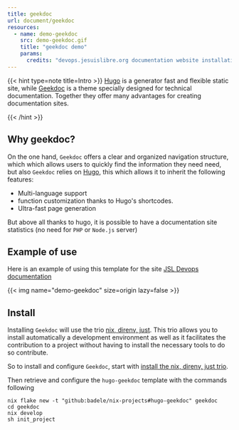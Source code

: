 ```yaml
---
title: geekdoc
url: document/geekdoc
resources:
  - name: demo-geekdoc
    src: demo-geekdoc.gif
    title: "geekdoc demo"
    params:
      credits: "devops.jesuislibre.org documentation website installation demo"
---
```


{{< hint type=note title=Intro >}} [Hugo](https://gohugo.io/) is a generator
fast and flexible static site, while [Geekdoc](https://geekdocs.de/) is a theme
specially designed for technical documentation. Together they offer many
advantages for creating documentation sites.

{{< /hint >}}

## Why geekdoc?

On the one hand, `Geekdoc` offers a clear and organized navigation structure,
which which allows users to quickly find the information they need need, but
also `Geekdoc` relies on [Hugo](https://gohugo.io/), this which allows it to
inherit the following features:

- Multi-language support
- function customization thanks to Hugo's shortcodes.
- Ultra-fast page generation

But above all thanks to hugo, it is possible to have a documentation site
statistics (no need for `PHP` or `Node.js` server)

## Example of use

Here is an example of using this template for the site
[JSL Devops documentation](https://devops.jesuislibre.org)

{{< img name="demo-geekdoc" size=origin lazy=false >}}

## Install

Installing `Geekdoc` will use the trio
[nix, direnv, just](/onboarding/nix-direnv-just). This trio allows you to
install automatically a development environment as well as it facilitates the
contribution to a project without having to install the necessary tools to do so
contribute.

So to install and configure `Geekdoc`, start with
[install the nix, direnv, just trio](/onboarding/nix-direnv-just).

Then retrieve and configure the `hugo-geekdoc` template with the commands
following

```shell
nix flake new -t "github:badele/nix-projects#hugo-geekdoc" geekdoc
cd geekdoc
nix develop
sh init_project
```
